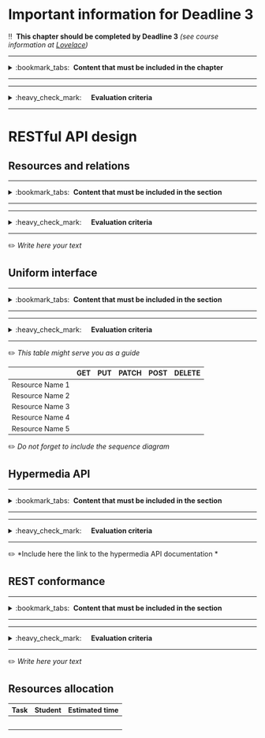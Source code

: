 # Important information for Deadline 3


:bangbang:&nbsp;&nbsp;**This chapter should be completed by Deadline 3** *(see course information at [Lovelace](http://lovelace.oulu.fi))*

---
<details>
<summary>
:bookmark_tabs:&nbsp;&nbsp;<strong>Content that must be included in the chapter</strong>
</summary>

<bloquote>
In this chapter, the students&nbsp;<strong>must design the RESTful API.The minimum requirements are summarized in the&nbsp;<a href="">Minimum Requirements</a>&nbsp;section of the Project Work Assignment. Note that if you do not meet Minimum Requirements this section wont be evaluated.</strong>
<h3>SECTION GOALS: </h3>
<ul>
<li>Understand REST principles</li>
<li>Understand hypermedia</li>
<li>Design a small API</li>
<li>Write API documentation</li>
</ul>
<strong>The recommended step-by-step process &nbsp;is:</strong>
<ol>
<li><strong>Identify all the resources</strong>&nbsp;to be exposed by the Web API. To that end, students should make an abstraction of the concepts defined in section 1. Be aware that a one-to-one mapping between the resources and the concepts defined in section 1 is not usually the best option. Sometimes it is better to pack several concepts in the same resource.</li>
<li><strong>Establish the resource hierarchy and assign a URI to each resource.</strong></li>
<li>Establish relations and possible actions among resources.&nbsp;<strong>Create the state diagram of your API.</strong></li>
<li><strong>Expose</strong>&nbsp;each one of the resources&nbsp;<strong>to the uniform interface</strong>.</li>
<li><strong>Design the resource representation using hypermedia format. </strong>The requests do not need to use hypermedia, though. The format of the request should be defined somehow by the media type used or the profile.<br />
<ol>
<li>Define the media type and its extension</li>
<li>Define the profiles. Try to reuse existing profiles as much as possible. For instance, utilize schemas defined in <a href="http://schema.org/docs/schemas.html">schemas.org</a>.
<ol>
<li>If the media type does not define the format of the requests, they must be defined in the profile</li></ol></li></ol></li>
<li><strong>Define protocol attributes</strong>: headers, possible response codes ... must be clearly specified both for requests and responses.</li>
<li>Define the&nbsp;<strong>error conditions</strong>. When errors are triggered?
<ul>
<li>Define the format of each HTTP error response, including message body, status code and headers.&nbsp;</li>
<li>It is recommended to use a hypermedia type for the response. <a href="http://soabits.blogspot.no/2013/05/error-handling-considerations-and-best.html">This blog post</a> contains some good recommendations.</li></ul></li></ol>

</bloquote>

</details>

---

---
<details>
<summary>
:heavy_check_mark:&nbsp;&nbsp;&nbsp;&nbsp; <strong>Evaluation criteria</strong>
</summary>

<bloquote>
You can get a maximum of 20 points after completing this section. More detailed evaluation is provided after each heading.
</bloquote>

</details>

---

# RESTful API design

## Resources and relations
---
<details>
<summary>
:bookmark_tabs:&nbsp;&nbsp;<strong>Content that must be included in the section</strong>
</summary>

<bloquote>
<ol>
<li>Fill the table below with a description of the API resources</li>
<li>Include a state diagram of your application, in which each resource is a state. Describe also the state transitions. To build this diagram you should reuse the diagram created in DL1. You can use online tools such as <a href="https://www.draw.io/">draw.io or <a href="https://www.lucidchart.com/">lucidchart</a> to create the diagrams. You have an example in the following image</li>
</ol>
<img src="uploads/448d6edbd82d4784e9aff04dcbb1c60c/Forum_state_diagram.png"></img>


</bloquote>

</details>

---

---
<details>
<summary>
:heavy_check_mark:&nbsp;&nbsp;&nbsp;&nbsp; <strong>Evaluation criteria</strong>
</summary>

<bloquote>
You can get a maximum of 3 points after completing this section.

<ul>
	<li>Resource table with URLs and short descriptions is provided: <strong>0.5</strong></li>
	<li>URL hierarchy diagram is shown (see below): <strong>0.5</strong></li>
	<li>State diagram with transitions exists (see below): <strong>0.5</strong></li>
	<li>State diagram follows relationships from DL1: <strong>0.5</strong></li>
	<li>State diagram is correct, states make sense, transitions are clear and all possible transitions documented: <strong>1.0</strong></li>
</ul>
</bloquote>

</details>

---



:pencil2: *Write here your text*



## Uniform interface

---
<details>
<summary>
:bookmark_tabs:&nbsp;&nbsp;<strong>Content that must be included in the section</strong>
</summary>

<bloquote>
Fill the following table with a description of how your resources are exposed to the uniform interface (GET, PUT/PATCH, POST and DELETE methods). You must describe the action executed in each request.  For example, a GET request to the URL /messages/{message_id} "gets the body and the title of a specific message".

In addition you must provide, for each request, a small sequence diagram indicating the request, a short summary of the body of the request, the possible responses and a short summary of the body of the response. You can find attached an example created using the https://www.websequencediagrams.com/

</bloquote>

</details>

---

---
<details>
<summary>
:heavy_check_mark:&nbsp;&nbsp;&nbsp;&nbsp; <strong>Evaluation criteria</strong>
</summary>

<bloquote>
You can get a maximum of 2 points after completing this section.
<ul>
<li>The uniform interface shows all possible requests and actions are described for each: <strong>1.0</strong></li>
<li>Sequence diagrams for requests: <strong>0.5</strong>
<ul>
<li>this diagram is especially useful for documenting requests and responses for each resource in the next task</li></ul></li>
<li>The sequence diagram are correct: <strong>0.5</strong></li>
</ul>
</bloquote>

</details>

___

:pencil2: *This table might serve you as a guide*

|         | **GET**|**PUT**|**PATCH**|**POST**|**DELETE**|
|:------: |:------:|:-----:|:-------:|:------:|:--------:|
|Resource Name 1|||||| 
|Resource Name 2||||||  
|Resource Name 3||||||  
|Resource Name 4|||||| 
|Resource Name 5||||||  

:pencil2: *Do not forget to include the sequence diagram*


## Hypermedia API

---
<details>
<summary>
:bookmark_tabs:&nbsp;&nbsp;<strong>Content that must be included in the section</strong>
</summary>

<bloquote>
<p>Use any of the tools presented in Exercise 3 (e.g. Apiary) to document the API. Follow the format specified in that exercise also.
You can take the <a href="https://developer.paypal.com/docs/api/">Paypal REST API</a> or <a href="http://docs.tvflix.apiary.io/">TVflix service REST API</a> (created by previous year students) as a model. 
For all resources you must cover:
<ul>
<li>The possible HTTP methods exposed by this resource</li>
<li>The headers in the request and responses</li>
<li>The media type utilized (in the response Content-Type header). If you are utilizing your own media-type you must describe it in the section Own media type implementation.</li>
<li>The profile utilized. If you are using your own profile be sure you include:
<ul>
<li>Link relations. Include methods and format of the requests if they are defined in the media type. Use as much as possible IANA defined relations.</li>
<li>Semantic descriptors. If you utilize a descriptor used in some other profile (e.g. <a href="http://schema.org/docs/schemas.html">schema.org</a>) provide the link. </li>
<li>If you are extending other profiles, do not forget to link to the extended profile.</li></ul></li>
<li>The format of the HTTP response body, providing a clear example. If necessary, comment the example.</li>
<li>The format of the HTTP request body (just for PUT/POST), providing a clear example. If necessary, comment the example.</li>
<li>The error conditions, status code and format of the error response, providing a clear example.</li></ul>

</bloquote>

</details>

---

---
<details>
<summary>
:heavy_check_mark:&nbsp;&nbsp;&nbsp;&nbsp; <strong>Evaluation criteria</strong>
</summary>

<bloquote>
You can get a maximum of 10.5 points in this section:
<ul>
<li>Each request has the correct media type: <strong>0.5</strong></li>
<li>The hypermedia type is syntactically correct: <strong>0.75</strong></li>
<li>The hypermedia type is used according to its specification: <strong>1.25</strong></li>
<li>There are no isolated resources: <strong>0.5</strong>
<ul>
	<li>isolated resource is a resource that either is not linked to from anywhere, or doesn't contain links itself</li></ul></li>
	<li>IANA link relations are used where applicable: <strong>1.0</strong>
<ul>
<li><a href="http://www.iana.org/assignments/link-relations/link-relations.xhtml">http://www.iana.org/assignments/link-relations/link-relations.xhtml</a></li></ul></li>
<li>Custom link relations are described in the resource's profile: <strong>0.5</strong></li>
<li>Semantic descriptions are included for attributes in resource profiles: <strong>0.5</strong></li>
<li>Protocol semantics are included in resource profiles: <strong>0.5</strong></li>
<li>Examples are provided for each request and response: <strong>1.5</strong>
<ul>
	<li>you should have an example for each arrow in the sequence diagram you created for the previous task</li></ul></li>
	<li>Examples includes response for errors <strong>1.5</strong>
<ul>
	<li>you should have an example for each arrow in the sequence diagram you created for the previous task</li>
</ul>
</li>
<li>Examples have correct headers: <strong>0.5</strong></li>
<li>Profiles are linked in each response: <strong>0.5</strong></li>
<li>Examples use correct status codes: <strong>1.0</strong></li>
</ul>
</bloquote>

</details>

---



:pencil2: *Include here the link to the hypermedia API documentation *



## REST conformance

---
<details>
<summary>
:bookmark_tabs:&nbsp;&nbsp;<strong>Content that must be included in the section</strong>
</summary>

<bloquote>
Explain briefly how your API meets REST principles. Focus specially in the four principles: <strong>Addressability, Uniform interface, Connectedness, Statlessness</strong>

</bloquote>

</details>

---

---
<details>
<summary>
:heavy_check_mark:&nbsp;&nbsp;&nbsp;&nbsp; <strong>Evaluation criteria</strong>
</summary>

<bloquote>
You can get a maximum of 4.5 points in this section:
<ul>
	<li>The justification is clear and coherent, and shows an understanding of REST principles: <strong>2.0</strong></li>
	<li>The Api is addressable (no errors regarding addressability): <strong>0.5</strong></li>
	<li>The Api uses correctly the uniform interface: <strong>0.5</strong></li>
	<li>The Api does not hold state in the server: <strong>0.5</strong></li>
	<li>The different resources of the API are connected: <strong>1.0</strong></li>
</ul>

</bloquote>

</details>

---



:pencil2: *Write here your text*



## Resources allocation
|**Task** | **Student**|**Estimated time**|
|:------: |:----------:|:----------------:|
|||| 
|||| 
|||| 
|||| 
|||| 